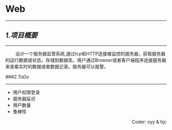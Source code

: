Web
===
-----
*1.项目概要*
----
*****
&nbsp; &nbsp; &nbsp; &nbsp; 设计一个服务器监管系统,通过tcp和HTTP连接被监控的服务器，获取服务器的运行数据或状态，存储到数据库。用户通过Browser或者客户端程序连接服务器来查看实时的数据或者数据记录。服务器可以报警。

###*2.ToDo*
***
+ 用户权限登录
+ 服务器延迟
+ 用户数量
+ 鲁棒性

<div color=#0099ff style="text-align: right" color:"blue" > 
Coder:  xyy  &  hjc</div>
